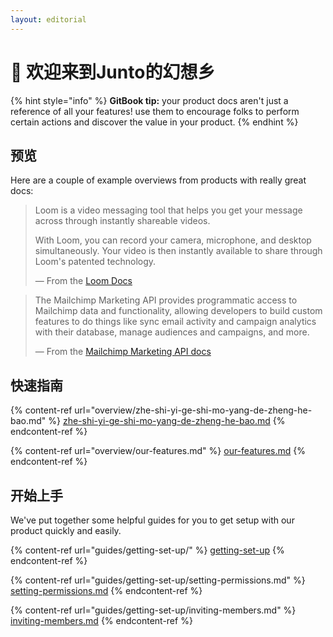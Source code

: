 ```yaml
---
layout: editorial
---
```


# 👋 欢迎来到Junto的幻想乡

{% hint style="info" %}
**GitBook tip:** your product docs aren't just a reference of all your features! use them to encourage folks to perform certain actions and discover the value in your product.
{% endhint %}

## 预览

Here are a couple of example overviews from products with really great docs:

> Loom is a video messaging tool that helps you get your message across through instantly shareable videos.
>
> With Loom, you can record your camera, microphone, and desktop simultaneously. Your video is then instantly available to share through Loom's patented technology.
>
> — From the [Loom Docs](https://support.loom.com/hc/en-us/articles/360002158057-What-is-Loom-)

> The Mailchimp Marketing API provides programmatic access to Mailchimp data and functionality, allowing developers to build custom features to do things like sync email activity and campaign analytics with their database, manage audiences and campaigns, and more.
>
> — From the [Mailchimp Marketing API docs](https://mailchimp.com/developer/marketing/docs/fundamentals/)

## 快速指南

{% content-ref url="overview/zhe-shi-yi-ge-shi-mo-yang-de-zheng-he-bao.md" %}
[zhe-shi-yi-ge-shi-mo-yang-de-zheng-he-bao.md](overview/zhe-shi-yi-ge-shi-mo-yang-de-zheng-he-bao.md)
{% endcontent-ref %}

{% content-ref url="overview/our-features.md" %}
[our-features.md](overview/our-features.md)
{% endcontent-ref %}

## 开始上手

We've put together some helpful guides for you to get setup with our product quickly and easily.

{% content-ref url="guides/getting-set-up/" %}
[getting-set-up](guides/getting-set-up/)
{% endcontent-ref %}

{% content-ref url="guides/getting-set-up/setting-permissions.md" %}
[setting-permissions.md](guides/getting-set-up/setting-permissions.md)
{% endcontent-ref %}

{% content-ref url="guides/getting-set-up/inviting-members.md" %}
[inviting-members.md](guides/getting-set-up/inviting-members.md)
{% endcontent-ref %}
